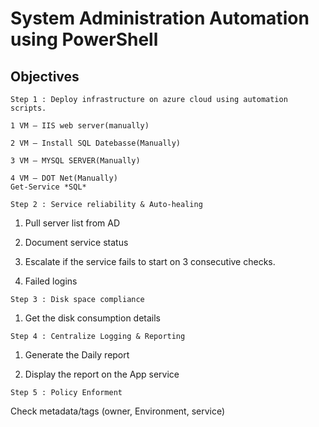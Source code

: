 # System Administration Automation using PowerShell

## Objectives 

``Step 1 : Deploy infrastructure on azure cloud using automation scripts.``

    1 VM – IIS web server(manually) 

    2 VM – Install SQL Datebasse(Manually) 

    3 VM – MYSQL SERVER(Manually) 

    4 VM – DOT Net(Manually) 
    Get-Service *SQL*


``Step 2 : Service reliability & Auto-healing`` 

1. Pull server list from AD 

2. Document service status 

3. Escalate if the service fails to start on 3 consecutive checks. 

4. Failed logins  

``Step 3 : Disk space compliance``

1. Get the disk consumption details  

``Step 4 : Centralize Logging & Reporting``

1. Generate the Daily report  

2. Display the report on the App service 

``Step 5 : Policy Enforment``

Check metadata/tags (owner, Environment, service) 